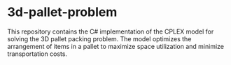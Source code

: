 # 3d-pallet-problem
This repository contains the C# implementation of the CPLEX model for solving the 3D pallet packing problem. The model optimizes the arrangement of items in a pallet to maximize space utilization and minimize transportation costs.
